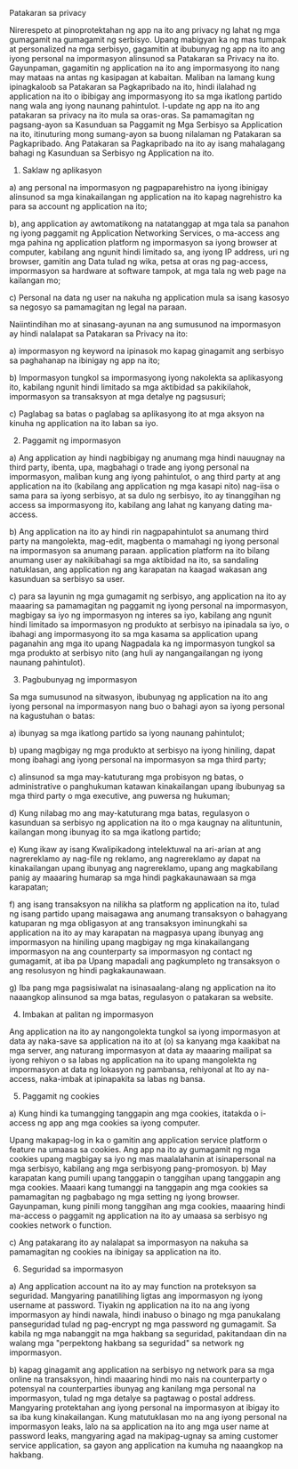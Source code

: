 Patakaran sa privacy

Nirerespeto at pinoprotektahan ng app na ito ang privacy ng lahat ng mga gumagamit na gumagamit ng serbisyo. Upang mabigyan ka ng mas tumpak at personalized na mga serbisyo, gagamitin at ibubunyag ng app na ito ang iyong personal na impormasyon alinsunod sa Patakaran sa Privacy na ito. Gayunpaman, gagamitin ng application na ito ang impormasyong ito nang may mataas na antas ng kasipagan at kabaitan. Maliban na lamang kung ipinagkaloob sa Patakaran sa Pagkapribado na ito, hindi ilalahad ng application na ito o ibibigay ang impormasyong ito sa mga ikatlong partido nang wala ang iyong naunang pahintulot. I-update ng app na ito ang patakaran sa privacy na ito mula sa oras-oras. Sa pamamagitan ng pagsang-ayon sa Kasunduan sa Paggamit ng Mga Serbisyo sa Application na ito, itinuturing mong sumang-ayon sa buong nilalaman ng Patakaran sa Pagkapribado. Ang Patakaran sa Pagkapribado na ito ay isang mahalagang bahagi ng Kasunduan sa Serbisyo ng Application na ito.

1. Saklaw ng aplikasyon

a) ang personal na impormasyon ng pagpaparehistro na iyong ibinigay alinsunod sa mga kinakailangan ng application na ito kapag nagrehistro ka para sa account ng application na ito;

b), ang application ay awtomatikong na natatanggap at mga tala sa panahon ng iyong paggamit ng Application Networking Services, o ma-access ang mga pahina ng application platform ng impormasyon sa iyong browser at computer, kabilang ang ngunit hindi limitado sa, ang iyong IP address, uri ng browser, gamitin ang Data tulad ng wika, petsa at oras ng pag-access, impormasyon sa hardware at software tampok, at mga tala ng web page na kailangan mo;

c) Personal na data ng user na nakuha ng application mula sa isang kasosyo sa negosyo sa pamamagitan ng legal na paraan.

Naiintindihan mo at sinasang-ayunan na ang sumusunod na impormasyon ay hindi nalalapat sa Patakaran sa Privacy na ito:

a) impormasyon ng keyword na ipinasok mo kapag ginagamit ang serbisyo sa paghahanap na ibinigay ng app na ito;

b) Impormasyon tungkol sa impormasyong iyong nakolekta sa aplikasyong ito, kabilang ngunit hindi limitado sa mga aktibidad sa pakikilahok, impormasyon sa transaksyon at mga detalye ng pagsusuri;

c) Paglabag sa batas o paglabag sa aplikasyong ito at mga aksyon na kinuha ng application na ito laban sa iyo.

2. Paggamit ng impormasyon

a) Ang application ay hindi nagbibigay ng anumang mga hindi nauugnay na third party, ibenta, upa, magbahagi o trade ang iyong personal na impormasyon, maliban kung ang iyong pahintulot, o ang third party at ang application na ito (kabilang ang application ng mga kasapi nito) nag-iisa o sama para sa iyong serbisyo, at sa dulo ng serbisyo, ito ay tinanggihan ng access sa impormasyong ito, kabilang ang lahat ng kanyang dating ma-access.

b) Ang application na ito ay hindi rin nagpapahintulot sa anumang third party na mangolekta, mag-edit, magbenta o mamahagi ng iyong personal na impormasyon sa anumang paraan. application platform na ito bilang anumang user ay nakikibahagi sa mga aktibidad na ito, sa sandaling natuklasan, ang application ng ang karapatan na kaagad wakasan ang kasunduan sa serbisyo sa user.

c) para sa layunin ng mga gumagamit ng serbisyo, ang application na ito ay maaaring sa pamamagitan ng paggamit ng iyong personal na impormasyon, magbigay sa iyo ng impormasyon ng interes sa iyo, kabilang ang ngunit hindi limitado sa impormasyon ng produkto at serbisyo na ipinadala sa iyo, o ibahagi ang impormasyong ito sa mga kasama sa application upang paganahin ang mga ito upang Nagpadala ka ng impormasyon tungkol sa mga produkto at serbisyo nito (ang huli ay nangangailangan ng iyong naunang pahintulot).

3. Pagbubunyag ng impormasyon

Sa mga sumusunod na sitwasyon, ibubunyag ng application na ito ang iyong personal na impormasyon nang buo o bahagi ayon sa iyong personal na kagustuhan o batas:

a) ibunyag sa mga ikatlong partido sa iyong naunang pahintulot;

b) upang magbigay ng mga produkto at serbisyo na iyong hiniling, dapat mong ibahagi ang iyong personal na impormasyon sa mga third party;

c) alinsunod sa mga may-katuturang mga probisyon ng batas, o administrative o panghukuman katawan kinakailangan upang ibubunyag sa mga third party o mga executive, ang puwersa ng hukuman;

d) Kung nilabag mo ang may-katuturang mga batas, regulasyon o kasunduan sa serbisyo ng application na ito o mga kaugnay na alituntunin, kailangan mong ibunyag ito sa mga ikatlong partido;

e) Kung ikaw ay isang Kwalipikadong intelektuwal na ari-arian at ang nagrereklamo ay nag-file ng reklamo, ang nagrereklamo ay dapat na kinakailangan upang ibunyag ang nagrereklamo, upang ang magkabilang panig ay maaaring humarap sa mga hindi pagkakaunawaan sa mga karapatan;

f) ang isang transaksyon na nilikha sa platform ng application na ito, tulad ng isang partido upang maisagawa ang anumang transaksyon o bahagyang katuparan ng mga obligasyon at ang transaksyon iminungkahi sa application na ito ay may karapatan na magpasya upang ibunyag ang impormasyon na hiniling upang magbigay ng mga kinakailangang impormasyon na ang counterparty sa impormasyon ng contact ng gumagamit, at iba pa Upang mapadali ang pagkumpleto ng transaksyon o ang resolusyon ng hindi pagkakaunawaan.

g) Iba pang mga pagsisiwalat na isinasaalang-alang ng application na ito naaangkop alinsunod sa mga batas, regulasyon o patakaran sa website.

4. Imbakan at palitan ng impormasyon

Ang application na ito ay nangongolekta tungkol sa iyong impormasyon at data ay naka-save sa application na ito at (o) sa kanyang mga kaakibat na mga server, ang naturang impormasyon at data ay maaaring mailipat sa iyong rehiyon o sa labas ng application na ito upang mangolekta ng impormasyon at data ng lokasyon ng pambansa, rehiyonal at Ito ay na-access, naka-imbak at ipinapakita sa labas ng bansa.

5. Paggamit ng cookies

a) Kung hindi ka tumangging tanggapin ang mga cookies, itatakda o i-access ng app ang mga cookies sa iyong computer.

Upang makapag-log in ka o gamitin ang application service platform o feature na umaasa sa cookies. Ang app na ito ay gumagamit ng mga cookies upang magbigay sa iyo ng mas maalalahanin at isinapersonal na mga serbisyo, kabilang ang mga serbisyong pang-promosyon. b) May karapatan kang pumili upang tanggapin o tanggihan upang tanggapin ang mga cookies. Maaari kang tumanggi na tanggapin ang mga cookies sa pamamagitan ng pagbabago ng mga setting ng iyong browser. Gayunpaman, kung pinili mong tanggihan ang mga cookies, maaaring hindi ma-access o paggamit ng application na ito ay umaasa sa serbisyo ng cookies network o function.

c) Ang patakarang ito ay nalalapat sa impormasyon na nakuha sa pamamagitan ng cookies na ibinigay sa application na ito.

6. Seguridad sa impormasyon

a) Ang application account na ito ay may function na proteksyon sa seguridad. Mangyaring panatilihing ligtas ang impormasyon ng iyong username at password. Tiyakin ng application na ito na ang iyong impormasyon ay hindi nawala, hindi inabuso o binago ng mga panukalang panseguridad tulad ng pag-encrypt ng mga password ng gumagamit. Sa kabila ng mga nabanggit na mga hakbang sa seguridad, pakitandaan din na walang mga "perpektong hakbang sa seguridad" sa network ng impormasyon.

b) kapag ginagamit ang application na serbisyo ng network para sa mga online na transaksyon, hindi maaaring hindi mo nais na counterparty o potensyal na counterparties ibunyag ang kanilang mga personal na impormasyon, tulad ng mga detalye sa pagtawag o postal address. Mangyaring protektahan ang iyong personal na impormasyon at ibigay ito sa iba kung kinakailangan. Kung matutuklasan mo na ang iyong personal na impormasyon leaks, lalo na sa application na ito ang mga user name at password leaks, mangyaring agad na makipag-ugnay sa aming customer service application, sa gayon ang application na kumuha ng naaangkop na hakbang.
